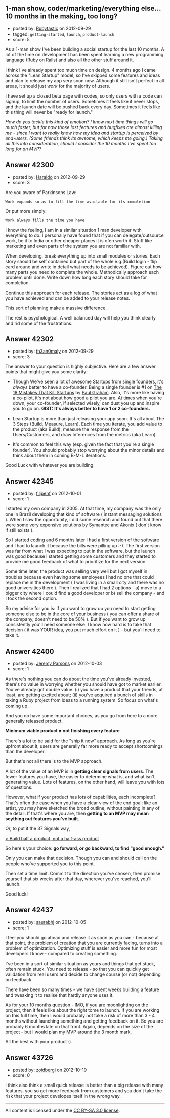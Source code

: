## 1-man show, coder/marketing/everything else... 10 months in the making, too long?

- posted by: [Rubytastic](https://stackexchange.com/users/-1/16595-rubytastic) on 2012-09-29
- tagged: `getting-started`, `launch`, `product-launch`
- score: 5

As a 1-man show I've been building a social startup for the last 10 months. A lot of the time on development has been spent learning a new programming language (Ruby on Rails) and also all the other stuff around it. 

I think I've already spent too much time on design. 4 months ago I came across the "Lean Startup" model, so I've skipped some features and ideas and plan to release my app very soon now. Although it still isn't perfect in all areas, it should just *work* for the majority of users.

I have set up a closed beta page with codes, so only users with a code can signup, to limit the number of users. Sometimes it feels like it never stops, and the launch date will be pushed back every day. Sometimes it feels like this thing will never be "ready for launch." 

*How do you tackle this kind of emotion? I know next time things will go much faster, but for now those last features and bugfixes are almost killing me - since I want to really know how my idea and startup is perceived by end-users. (Some friends think its awsome, which keeps me going.) Taking all this into consideration, should I consider the 10 months I've spent too long for an MVP?*


## Answer 42300

- posted by: [Haraldo](https://stackexchange.com/users/-1/19914-haraldo) on 2012-09-29
- score: 3

Are you aware of Parkinsons Law:

    Work expands so as to fill the time available for its completion

Or put more simply:

    Work always fills the time you have

I know the feeling, I am in a similar situation 1 man developer with everything to do. I personally have found that if you can delegate/outsource work, be it to India or other cheaper places it is ofen worth it. Stuff like marketing and even parts of the system you are not familiar with.

When developing, break everything up into small modules or stories. Each story should be self contained but part of the whole e.g.(Build login - flip card around and write in detail what needs to be achieved). Figure out how many parts you need to complete the whole. Methodically approach each problem until done. Write down how long each story should take for completion.

Continue this approach for each release. The stories act as a log of what you have achieved and can be added to your release notes.

This sort of planning make a massive difference.

The rest is psychological. A well balanced day will help you think clearly and rid some of the frustrations.


## Answer 42302

- posted by: [th3an0maly](https://stackexchange.com/users/-1/19870-th3an0maly) on 2012-09-29
- score: 3

<p>The answer to your question is highly subjective. Here are a few answer points that might give you some clarity:</p>

<ul>
<li><p>Though We've seen a lot of awesome Startups from single founders, it's <em>always</em> better to have a co-founder. Being a single founder is #1 on <a href="http://www.paulgraham.com/startupmistakes.html" rel="nofollow">The 18 Mistakes That Kill Startups</a> by <a href="http://www.paulgraham.com/bio.html" rel="nofollow">Paul Graham</a>. Also, it's more like having a co-pilot, it's not about how good a pilot you are. At times when you're down, your co-founder, if selected wisely, can dust you up and inspire you to go on. <strong>GIST: It's always better to have 1 or 2 co-founders.</strong></p></li>
<li><p>Lean Startup is more than just releasing your app soon. It's all about The 3 Steps (Build, Measure, Learn). Each time you iterate, you add value to the product (aka Build), measure the response from the Users/Customers, and draw Inferences from the metrics (aka Learn).</p></li>
<li><p>It's common to feel this way (esp. given the fact that you're a single founder). You should probably stop worrying about the minor details and think about them in coming B-M-L iterations.</p></li>
</ul>

<p>Good Luck with whatever you are building.</p>



## Answer 42345

- posted by: [filipenf](https://stackexchange.com/users/-1/19938-filipenf) on 2012-10-01
- score: 1

I started my own company in 2005. At that time, my company was the only one in Brazil developing that kind of software ( instant messaging solutions ). When I saw the opportunity, I did some research and found out that there were some very expensive solutions by Symantec and Akonix ( don't know if still exists ).

So I started coding and 6 months later I had a first version of the software and I had to launch it because the bills were pilling up :-). The first version was far from what I was expecting to put in the software, but the launch was good because I started getting some customers and they started to provide me good feedback of what to prioritize for the next version.

Some time later, the product was selling very well but I got myself in troubles because even having some employees I had no one that could replace me in the development ( I was living in a small city and there was no good universities there ). Then I realized that I had 2 options - a) move to a bigger city where I could find a good developer or b) sell the company - and I took the second option.

So my advise for you is: if you want to grow up you need to start getting someone else to be in the core of your business ( you can offer a share of the company, doesn't need to be 50% ). But if you want to grow up consistently you'll need someone else. I know how hard is to take that decision ( it was YOUR idea, you put much effort on it ) - but you'll need to take it.



## Answer 42400

- posted by: [Jeremy Parsons](https://stackexchange.com/users/-1/4291-jeremy-parsons) on 2012-10-03
- score: 1

<p>As there's nothing you can do about the time you've already invested, there's no value in worrying whether you should have got to market earlier. You've already got double value: (i) you have a product that your friends, at least, are getting excited about; (ii) you've acquired a bunch of skills in taking a Ruby project from ideas to a running system. So focus on what's coming up.</p>

<p>And you do have some important choices, as you go from here to a more generally released product.</p>

<p><strong>Minimum viable product &ne; not finishing every feature</strong></p>

<p>There's a lot to be said for the "ship it now" approach. As long as you're upfront about it, users are generally far more ready to accept shortcomings than the developer. </p>

<p>But that's not all there is to the MVP approach.</p>

<p>A lot of the value of an MVP is in <strong>getting clear signals from users</strong>. The fewer features you have, the easier to determine what is, and what isn't, generating value. Lots of features, on the other hand, will leave you with lots of questions. </p>

<p>However, what if your product has lots of capabilities, each incomplete? That's often the case when you have a clear view of the end goal: like an artist, you may have sketched the broad outline, without painting in any of the detail. If that's where you are, then <strong>getting to an MVP may mean scything out features you've built</strong>.</p>

<p>Or, to put it the 37 Signals way, </p>

<p><a href="http://gettingreal.37signals.com/ch05_Half_Not_Half_Assed.php" rel="nofollow">> Build half a product, not a half-ass product</a></p>

<p>So here's your choice: <strong>go forward, or go backward, to find "good enough."</strong></p>

<p>Only you can make that decision. Though you can and should call on the people who've supported you to this point. </p>

<p>Then set a time limit. Commit to the direction you've chosen, then promise yourself that six weeks after that day, wherever you've reached, you'll launch. </p>

<p>Good luck! </p>



## Answer 42437

- posted by: [saurabhj](https://stackexchange.com/users/-1/17589-saurabhj) on 2012-10-05
- score: 1

I feel you should go ahead and release it as soon as you can - because at that point, the problem of creation that you are currently facing, turns into a problem of optimization. Optimizing stuff is easier and more fun for most developers I know - compared to creating something.

I've been in a sort of similar situation as yours and things that get stuck, often remain stuck. You need to release - so that you can quickly get validation from real users and decide to change course (or not) depending on feedback.

There have been so many times - we have spent weeks building a feature and tweaking it to realise that hardly anyone uses it.

As for your 10 months question - IMO, if you are moonlighting on the project, then it feels like about the right tome to launch. If you are working on this full time, then I would probably not take a risk of more than 3 - 4 months without launching something and getting feedback on it. So you are probably 6 months late on that front. Again, depends on the size of the project - but I would plan my MVP around the 3 month mark.

All the best with your product :)


## Answer 43726

- posted by: [zoidbergi](https://stackexchange.com/users/-1/21223-zoidbergi) on 2012-10-19
- score: 0

i think also think a small quick release is better than a big release with many features. you so get more feedback from customers and you don't take the risk that your project developes itself in the wrong way.





---

All content is licensed under the [CC BY-SA 3.0 license](https://creativecommons.org/licenses/by-sa/3.0/).
